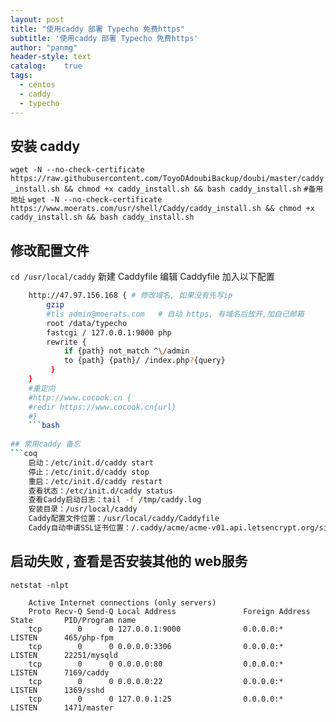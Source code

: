 ```yaml
---
layout: post
title: "使用caddy 部署 Typecho 免费https"
subtitle: '使用caddy 部署 Typecho 免费https'
author: "panmg"
header-style: text
catalog:    true
tags:
  - centos
  - caddy
  - typecho
---
```


## 安装 caddy
`wget -N --no-check-certificate https://raw.githubusercontent.com/ToyoDAdoubiBackup/doubi/master/caddy_install.sh && chmod +x caddy_install.sh && bash caddy_install.sh`
`#备用地址`
`wget -N --no-check-certificate https://www.moerats.com/usr/shell/Caddy/caddy_install.sh && chmod +x caddy_install.sh && bash caddy_install.sh`

## 修改配置文件
`cd /usr/local/caddy` 新建 Caddyfile
编辑 Caddyfile 加入以下配置

```bash
	http://47.97.156.168 { # 修改域名, 如果没有先写ip
	    gzip
	    #tls admin@moerats.com   # 自动 https, 有域名后放开,加自己邮箱
	    root /data/typecho
	    fastcgi / 127.0.0.1:9000 php
	    rewrite {
	        if {path} not_match ^\/admin
	        to {path} {path}/ /index.php?{query}
	     }
	}
	#重定向
	#http://www.cocook.cn {
	#redir https://www.cocook.cn{url}
	#}
	```bash
	
## 常用caddy 备忘
```coq
	启动：/etc/init.d/caddy start
	停止：/etc/init.d/caddy stop
	重启：/etc/init.d/caddy restart
	查看状态：/etc/init.d/caddy status
	查看Caddy启动日志：tail -f /tmp/caddy.log
	安装目录：/usr/local/caddy
	Caddy配置文件位置：/usr/local/caddy/Caddyfile
	Caddy自动申请SSL证书位置：/.caddy/acme/acme-v01.api.letsencrypt.org/sites/xxx.xxx(域名)/
```

## 启动失败 , 查看是否安装其他的 web服务

`netstat -nlpt`
```coq
	Active Internet connections (only servers)
	Proto Recv-Q Send-Q Local Address               Foreign Address             State       PID/Program name   
	tcp        0      0 127.0.0.1:9000              0.0.0.0:*                   LISTEN      465/php-fpm         
	tcp        0      0 0.0.0.0:3306                0.0.0.0:*                   LISTEN      22251/mysqld        
	tcp        0      0 0.0.0.0:80                  0.0.0.0:*                   LISTEN      7169/caddy          
	tcp        0      0 0.0.0.0:22                  0.0.0.0:*                   LISTEN      1369/sshd           
	tcp        0      0 127.0.0.1:25                0.0.0.0:*                   LISTEN      1471/master  
```


